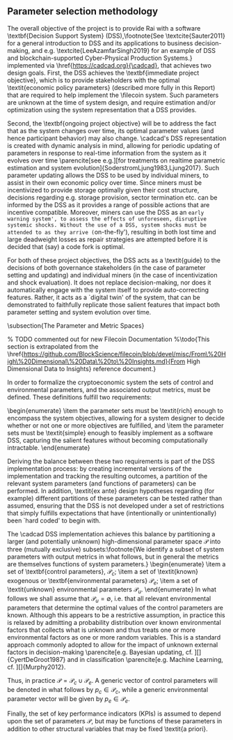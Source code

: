 ## Parameter selection methodology



The overall objective of the project is to provide Rai with a software \textbf{Decision Support System} (DSS),\footnote{See \textcite{Sauter2011} for a general introduction to DSS and its applications to business decision-making, and e.g. \textcite{LeeAzamfarSingh2019} for an example of DSS and blockchain-supported Cyber-Physical Production Systems.} implemented via \href{https://cadcad.org}{\cadcad}, that achieves two design goals. First, the DSS achieves the \textbf{immediate project objective}, which is to provide stakeholders with the optimal \textit{economic policy parameters} (described more fully in this Report) that are required to help implement the \filecoin system. Such parameters are unknown at the time of system design, and require estimation and/or optimization using the system representation that a DSS provides. 

Second, the \textbf{ongoing project objective} will be to address the fact that as the system changes over time, its optimal parameter values (and hence participant behavior) may also change. \cadcad's DSS representation is created with dynamic analysis in mind, allowing for periodic updating of parameters in response to real-time information from the system as it evolves over time \parencite[see e.g.][for treatments on realtime parametric estimation and system evolution]{SoderstromLjung1983,Ljung2017}. Such parameter updating allows the DSS to be used by individual miners, to assist in their own economic policy over time. Since miners must be incentivized to provide storage optimally given their cost structure, decisions regarding e.g. storage provision, sector termination etc. can be informed by the DSS as it provides a range of possible actions that are incentive compatible. Moreover, miners can use the DSS as an `early warning system', to assess the effects of unforeseen, disruptive systemic shocks. Without the use of a DSS, system shocks must be attended to as they arrive (`on-the-fly'), resulting in both lost time and large deadweight losses as repair strategies are attempted before it is decided that (say) a code fork is optimal.

For both of these project objectives, the DSS acts as a \textit{guide} to the decisions of both governance stakeholders (in the case of parameter setting and updating) and individual miners (in the case of incentivization and shock evaluation). It does not replace decision-making, nor does it automatically engage with the system itself to provide auto-correcting features. Rather, it acts as a `digital twin' of the system, that can be demonstrated to faithfully replicate those salient features that impact both parameter setting and system evolution over time.

\subsection{The Parameter and Metric Spaces}

% TODO commented out for new Filecoin Documentation
%\todo{This section is extrapolated from the \href{https://github.com/BlockScience/filecoin/blob/devel/misc/From\%20High\%20Dimensional\%20Data\%20to\%20Insights.md}{From High Dimensional Data to Insights} reference document.}

In order to formalize the cryptoeconomic system the sets of control and environmental parameters, and the associated output metrics, must be defined. These definitions fulfill two requirements:

\begin{enumerate}
    \item the parameter sets must be \textit{rich} enough to encompass the system objectives, allowing for a system designer to decide whether or not one or more objectives are fulfilled, and
    \item the parameter sets must be \textit{simple} enough to feasibly implement as a software DSS, capturing the salient features without becoming computationally intractable.
\end{enumerate}

Deriving the balance between these two requirements is part of the DSS implementation process: by creating incremental versions of the implementation and tracking the resulting outcomes, a partition of the relevant system parameters (and functions of parameters) can be performed. In addition, \textit{ex ante} design hypotheses regarding (for example) different partitions of these parameters can be tested rather than assumed, ensuring that the DSS is not developed under a set of restrictions that simply fulfills expectations that have (intentionally or unintentionally) been `hard coded' to begin with. 

The \cadcad DSS implementation achieves this balance by partitioning a larger (and potentially unknown) high-dimensional parameter space $\mathcal{P}$ into three (mutually exclusive) subsets:\footnote{We identify a subset of system parameters with output metrics in what follows, but in general the metrics are themselves functions of system parameters.}
\begin{enumerate}
    \item a set of \textbf{control parameters}, $\mathcal{P}_c$;
    \item a set of \textit{known} exogenous or \textbf{environmental parameters} $\mathcal{P}_e$;
    \item a set of \textit{unknown} environmental parameters $\mathcal{P}_u$.
\end{enumerate}
In what follows we shall assume that $\mathcal{P}_u = \emptyset$, i.e. that all relevant environmental parameters that determine the optimal values of the control parameters are known. Although this appears to be a restrictive assumption, in practice this is relaxed by admitting a probability distribution over known environmental factors that collects what is unknown and thus treats one or more environmental factors as one or more random variables. This is a standard approach commonly adopted to allow for the impact of unknown external factors in decision-making \parencite[e.g. Bayesian updating, cf.  ][]{CyertDeGroot1987} and in classification \parencite[e.g. Machine Learning, cf. ][]{Murphy2012}.

Thus, in practice $\mathcal{P} = \mathcal{P}_c \cup \mathcal{P}_e$. A generic vector of control parameters will be denoted in what follows by $p_c \in \mathcal{P}_c$, while a generic environmental parameter vector will be given by $p_e \in \mathcal{P}_e$.

Finally, the set of key performance indicators (KPIs) is assumed to depend upon the set of parameters $\mathcal{P}$, but may be functions of these parameters in addition to other structural variables that may be fixed \textit{a priori}.